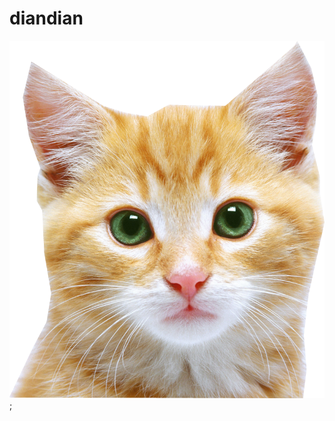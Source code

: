 # diandian
![Image](https://github.com/diandian1970/diandian/blob/9b1529b4d8de737e80267c1412d544ccc7a16e83/cat_PNG50527.png);
